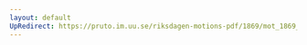 ```yaml
---
layout: default
UpRedirect: https://pruto.im.uu.se/riksdagen-motions-pdf/1869/mot_1869__fk__20/mot_1869__fk__20-001.pdf
---
```

